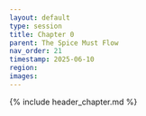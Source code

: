 ```yaml
---
layout: default
type: session
title: Chapter 0
parent: The Spice Must Flow
nav_order: 21
timestamp: 2025-06-10
region: 
images:
---
```


{% include header_chapter.md %}
